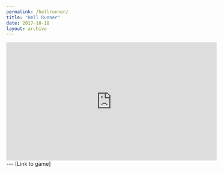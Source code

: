 ```yaml
---
permalink: /hellrunner/
title: "Hell Runner"
date: 2017-10-18
layout: archive
---
```

<iframe width="560" height="315" src="https://www.youtube.com/embed/g6FlWQevKww" frameborder="0" gesture="media" allow="encrypted-media" allowfullscreen></iframe>
---
[Link to game]</_pages/hellrunnergame.md>
